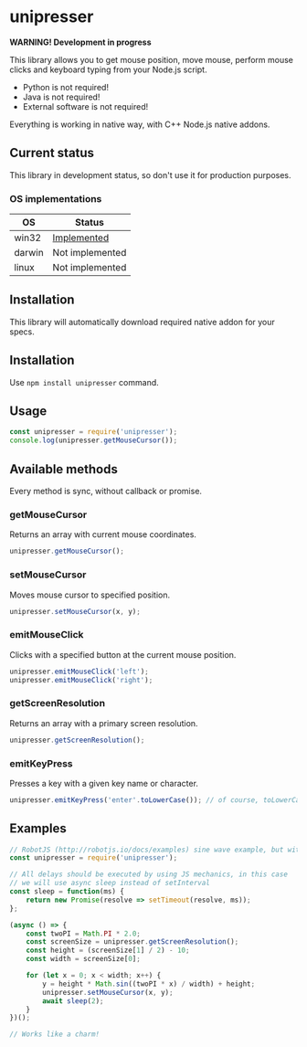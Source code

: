 # unipresser

**WARNING! Development in progress**

This library allows you to get mouse position, move mouse, perform mouse clicks and keyboard typing from your Node.js script.

* Python is not required!
* Java is not required!
* External software is not required!

Everything is working in native way, with C++ Node.js native addons.

## Current status

This library in development status, so don't use it for production purposes.

### OS implementations

| OS | Status |
| --- | --- |
| win32 | [Implemented](https://github.com/satanch/unipresser-win32) |
| darwin | Not implemented |
| linux | Not implemented |

## Installation

This library will automatically download required native addon for your specs.

## Installation

Use `npm install unipresser` command.

## Usage

```js
const unipresser = require('unipresser');
console.log(unipresser.getMouseCursor());
```

## Available methods

Every method is sync, without callback or promise.

### getMouseCursor

Returns an array with current mouse coordinates.

```js
unipresser.getMouseCursor();
```

### setMouseCursor

Moves mouse cursor to specified position.

```js
unipresser.setMouseCursor(x, y);
```

### emitMouseClick

Clicks with a specified button at the current mouse position.

```js
unipresser.emitMouseClick('left');
unipresser.emitMouseClick('right');
```

### getScreenResolution

Returns an array with a primary screen resolution.

```js
unipresser.getScreenResolution();
```

### emitKeyPress

Presses a key with a given key name or character.

```js
unipresser.emitKeyPress('enter'.toLowerCase()); // of course, toLowerCase is optional, but key names should be in lower case
```

## Examples

```js
// RobotJS (http://robotjs.io/docs/examples) sine wave example, but with native unipresser
const unipresser = require('unipresser');

// All delays should be executed by using JS mechanics, in this case
// we will use async sleep instead of setInterval
const sleep = function(ms) {
    return new Promise(resolve => setTimeout(resolve, ms));
};

(async () => {
    const twoPI = Math.PI * 2.0;
    const screenSize = unipresser.getScreenResolution();
    const height = (screenSize[1] / 2) - 10;
    const width = screenSize[0];

    for (let x = 0; x < width; x++) {
        y = height * Math.sin((twoPI * x) / width) + height;
        unipresser.setMouseCursor(x, y);
        await sleep(2);
    }
})();

// Works like a charm!
```
